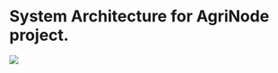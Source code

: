 # System Architecture for AgriNode project.

![](https://3.bp.blogspot.com/-5Wc1eW12PVg/WF1hSzW2vUI/AAAAAAAAAA0/P4K0Za8CnOYGsqB_Z8RlGveSvzOdQHVUQCLcB/s640/poster2_english.jpg)